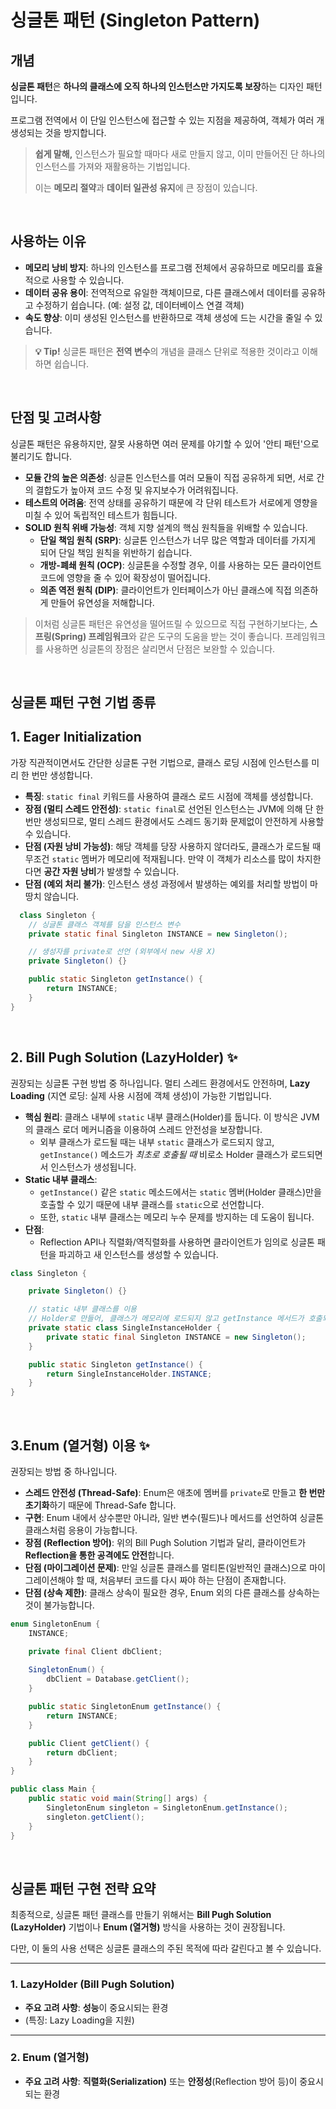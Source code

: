 
# 싱글톤 패턴 (Singleton Pattern)

##  개념

**싱글톤 패턴**은 **하나의 클래스에 오직 하나의 인스턴스만 가지도록 보장**하는 디자인 패턴입니다. 

프로그램 전역에서 이 단일 인스턴스에 접근할 수 있는 지점을 제공하여, 객체가 여러 개 생성되는 것을 방지합니다.

> **쉽게 말해,** 인스턴스가 필요할 때마다 새로 만들지 않고, 이미 만들어진 단 하나의 인스턴스를 가져와 재활용하는 기법입니다.
>
> 이는 **메모리 절약**과 **데이터 일관성 유지**에 큰 장점이 있습니다.

<br>

##  사용하는 이유

  * **메모리 낭비 방지**: 하나의 인스턴스를 프로그램 전체에서 공유하므로 메모리를 효율적으로 사용할 수 있습니다.
  * **데이터 공유 용이**: 전역적으로 유일한 객체이므로, 다른 클래스에서 데이터를 공유하고 수정하기 쉽습니다. (예: 설정 값, 데이터베이스 연결 객체)
  * **속도 향상**: 이미 생성된 인스턴스를 반환하므로 객체 생성에 드는 시간을 줄일 수 있습니다.

> **💡 Tip\!**
> 싱글톤 패턴은 **전역 변수**의 개념을 클래스 단위로 적용한 것이라고 이해하면 쉽습니다.

<br>

## 단점 및 고려사항

싱글톤 패턴은 유용하지만, 잘못 사용하면 여러 문제를 야기할 수 있어 '안티 패턴'으로 불리기도 합니다.

  * **모듈 간의 높은 의존성**: 싱글톤 인스턴스를 여러 모듈이 직접 공유하게 되면, 서로 간의 결합도가 높아져 코드 수정 및 유지보수가 어려워집니다.
  * **테스트의 어려움**: 전역 상태를 공유하기 때문에 각 단위 테스트가 서로에게 영향을 미칠 수 있어 독립적인 테스트가 힘듭니다.
  * **SOLID 원칙 위배 가능성**: 객체 지향 설계의 핵심 원칙들을 위배할 수 있습니다.
      * **단일 책임 원칙 (SRP)**: 싱글톤 인스턴스가 너무 많은 역할과 데이터를 가지게 되어 단일 책임 원칙을 위반하기 쉽습니다.
      * **개방-폐쇄 원칙 (OCP)**: 싱글톤을 수정할 경우, 이를 사용하는 모든 클라이언트 코드에 영향을 줄 수 있어 확장성이 떨어집니다.
      * **의존 역전 원칙 (DIP)**: 클라이언트가 인터페이스가 아닌 클래스에 직접 의존하게 만들어 유연성을 저해합니다.

> 이처럼 싱글톤 패턴은 유연성을 떨어뜨릴 수 있으므로 직접 구현하기보다는, **스프링(Spring) 프레임워크**와 같은 도구의 도움을 받는 것이 좋습니다. 프레임워크를 사용하면 싱글톤의 장점은 살리면서 단점은 보완할 수 있습니다.

<br>

## 싱글톤 패턴 구현 기법 종류
## 1. Eager Initialization 

가장 직관적이면서도 간단한 싱글톤 구현 기법으로, 클래스 로딩 시점에 인스턴스를 미리 한 번만 생성합니다.

-   **특징**: `static final` 키워드를 사용하여 클래스 로드 시점에 객체를 생성합니다.
-   **장점 (멀티 스레드 안전성)**: `static final`로 선언된 인스턴스는 JVM에 의해 단 한 번만 생성되므로, 멀티 스레드 환경에서도 스레드 동기화 문제없이 안전하게 사용할 수 있습니다.
-   **단점 (자원 낭비 가능성)**: 해당 객체를 당장 사용하지 않더라도, 클래스가 로드될 때 무조건 `static` 멤버가 메모리에 적재됩니다. 만약 이 객체가 리소스를 많이 차지한다면 **공간 자원 낭비**가 발생할 수 있습니다.
-   **단점 (예외 처리 불가)**: 인스턴스 생성 과정에서 발생하는 예외를 처리할 방법이 마땅치 않습니다.

```java
  class Singleton {
    // 싱글톤 클래스 객체를 담을 인스턴스 변수
    private static final Singleton INSTANCE = new Singleton();

    // 생성자를 private로 선언 (외부에서 new 사용 X)
    private Singleton() {}

    public static Singleton getInstance() {
        return INSTANCE;
    }
}
```

<br>

## 2. Bill Pugh Solution (LazyHolder) ✨

권장되는 싱글톤 구현 방법 중 하나입니다. 멀티 스레드 환경에서도 안전하며, **Lazy Loading** (지연 로딩: 실제 사용 시점에 객체 생성)이 가능한 기법입니다.

-   **핵심 원리**: 클래스 내부에 `static` 내부 클래스(Holder)를 둡니다. 이 방식은 JVM의 클래스 로더 메커니즘을 이용하여 스레드 안전성을 보장합니다.
    -   외부 클래스가 로드될 때는 내부 `static` 클래스가 로드되지 않고, `getInstance()` 메소드가 *최초로 호출될 때* 비로소 Holder 클래스가 로드되면서 인스턴스가 생성됩니다.
-   **Static 내부 클래스**:
    -   `getInstance()` 같은 `static` 메소드에서는 `static` 멤버(Holder 클래스)만을 호출할 수 있기 때문에 내부 클래스를 `static`으로 선언합니다.
    -   또한, `static` 내부 클래스는 메모리 누수 문제를 방지하는 데 도움이 됩니다.
-   **단점**:
    -   Reflection API나 직렬화/역직렬화를 사용하면 클라이언트가 임의로 싱글톤 패턴을 파괴하고 새 인스턴스를 생성할 수 있습니다.

```java
class Singleton {

    private Singleton() {}

    // static 내부 클래스를 이용
    // Holder로 만들어, 클래스가 메모리에 로드되지 않고 getInstance 메서드가 호출되어야 로드됨
    private static class SingleInstanceHolder {
        private static final Singleton INSTANCE = new Singleton();
    }

    public static Singleton getInstance() {
        return SingleInstanceHolder.INSTANCE;
    }
}
```
<br>

## 3.Enum (열거형) 이용 ✨

권장되는 방법 중 하나입니다.

-   **스레드 안전성 (Thread-Safe)**: Enum은 애초에 멤버를 `private`로 만들고 **한 번만 초기화**하기 때문에 Thread-Safe 합니다.
-   **구현**: Enum 내에서 상수뿐만 아니라, 일반 변수(필드)나 메서드를 선언하여 싱글톤 클래스처럼 응용이 가능합니다.
-   **장점 (Reflection 방어)**: 위의 Bill Pugh Solution 기법과 달리, 클라이언트가 **Reflection을 통한 공격에도 안전**합니다.
-   **단점 (마이그레이션 문제)**: 만일 싱글톤 클래스를 멀티톤(일반적인 클래스)으로 마이그레이션해야 할 때, 처음부터 코드를 다시 짜야 하는 단점이 존재합니다.
-   **단점 (상속 제한)**: 클래스 상속이 필요한 경우, Enum 외의 다른 클래스를 상속하는 것이 불가능합니다.

```java
enum SingletonEnum {
    INSTANCE;

    private final Client dbClient;
	
    SingletonEnum() {
        dbClient = Database.getClient();
    }

    public static SingletonEnum getInstance() {
        return INSTANCE;
    }

    public Client getClient() {
        return dbClient;
    }
}

public class Main {
    public static void main(String[] args) {
        SingletonEnum singleton = SingletonEnum.getInstance();
        singleton.getClient();
    }
}
```

<br>

## 싱글톤 패턴 구현 전략 요약

최종적으로, 싱글톤 패턴 클래스를 만들기 위해서는 **Bill Pugh Solution (LazyHolder)** 기법이나 **Enum (열거형)** 방식을 사용하는 것이 권장됩니다.

다만, 이 둘의 사용 선택은 싱글톤 클래스의 주된 목적에 따라 갈린다고 볼 수 있습니다.

---

### 1. LazyHolder (Bill Pugh Solution)

* **주요 고려 사항**: **성능**이 중요시되는 환경
* (특징: Lazy Loading을 지원)

---

### 2. Enum (열거형)

* **주요 고려 사항**: **직렬화(Serialization)** 또는 **안정성**(Reflection 방어 등)이 중요시되는 환경
